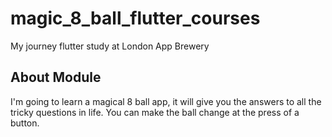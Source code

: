 # magic_8_ball_flutter_courses

My journey flutter study at London App Brewery

## About Module

I'm going to learn a magical 8 ball app, it will give you the answers to all the tricky questions in life. You can make the ball change at the press of a button.

